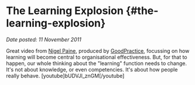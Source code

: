 # The Learning Explosion {#the-learning-explosion}

_Date posted: 11 November 2011_

Great video from [Nigel Paine](http://www.nigelpaine.com/), produced by [GoodPractice](http://goodpractice.com/blog/the-learning-explosion-nigel-paine/), focussing on how learning will become central to organisational effectiveness. But, for that to happen, our whole thinking about the "learning" function needs to change. It's not about knowledge, or even competencies. It's about how people really behave. [youtube]bUDVJl_znGM[/youtube]